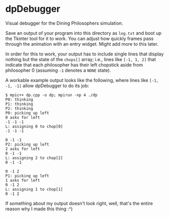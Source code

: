 # dpDebugger
Visual debugger for the Dining Philosophers simulation.

Save an output of your program into this directory as `log.txt` and boot up the Tkinter tool for it to work. You can adjust how quickly frames pass through the animation with an entry widget. Might add more to this later.

In order for this to work, your output has to include single lines that display nothing but the state of the `chops[]` array; i.e., lines like `[-1, 1, 2]` that indicate that each philosopher has their left chopstick aside from philosopher 0 (assuming `-1` denotes a `NONE` state).

A workable example output looks like the following, where lines like `[-1, -1, -1]` allow dpDebugger to do its job:

```
$ mpic++ dp.cpp -o dp; mpirun -np 4 ./dp
P0: thinking
P1: thinking
P2: thinking
P0: picking up left
0 asks for left
-1 -1 -1 
L: assigning 0 to chop[0]
-1 -1 -1 

0 -1 -1 
P2: picking up left
2 asks for left
0 -1 -1 
L: assigning 2 to chop[2]
0 -1 -1 

0 -1 2 
P1: picking up left
1 asks for left
0 -1 2 
L: assigning 1 to chop[1]
0 -1 2 
```

If something about my output doesn't look right, well, that's the entire reason why I made this thing :^)
